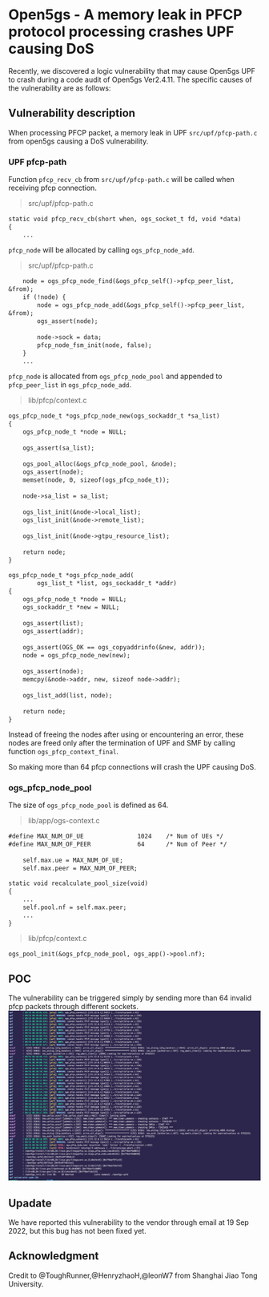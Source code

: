 # Open5gs - A memory leak in PFCP protocol processing crashes UPF causing DoS
Recently, we discovered a logic vulnerability that may cause Open5gs UPF to crash during a code audit of Open5gs Ver2.4.11. 
The specific causes of the vulnerability are as follows:

## Vulnerability description
When processing PFCP packet, a memory leak in UPF `src/upf/pfcp-path.c` from open5gs causing a DoS vulnerability.
### UPF pfcp-path
Function `pfcp_recv_cb` from `src/upf/pfcp-path.c` will be called when receiving pfcp connection.

> src/upf/pfcp-path.c
```c=58
static void pfcp_recv_cb(short when, ogs_socket_t fd, void *data)
{
    ...
```
`pfcp_node` will be allocated by calling `ogs_pfcp_node_add`.

> src/upf/pfcp-path.c
```c=108
    node = ogs_pfcp_node_find(&ogs_pfcp_self()->pfcp_peer_list, &from);
    if (!node) {
        node = ogs_pfcp_node_add(&ogs_pfcp_self()->pfcp_peer_list, &from);
        ogs_assert(node);

        node->sock = data;
        pfcp_node_fsm_init(node, false);
    }
    ...
```

`pfcp_node` is allocated from `ogs_pfcp_node_pool` and appended to `pfcp_peer_list` in `ogs_pfcp_node_add`. 

> lib/pfcp/context.c

```c=635
ogs_pfcp_node_t *ogs_pfcp_node_new(ogs_sockaddr_t *sa_list)
{
    ogs_pfcp_node_t *node = NULL;

    ogs_assert(sa_list);

    ogs_pool_alloc(&ogs_pfcp_node_pool, &node);
    ogs_assert(node);
    memset(node, 0, sizeof(ogs_pfcp_node_t));

    node->sa_list = sa_list;

    ogs_list_init(&node->local_list);
    ogs_list_init(&node->remote_list);

    ogs_list_init(&node->gtpu_resource_list);

    return node;
}
```
```c=667
ogs_pfcp_node_t *ogs_pfcp_node_add(
        ogs_list_t *list, ogs_sockaddr_t *addr)
{
    ogs_pfcp_node_t *node = NULL;
    ogs_sockaddr_t *new = NULL;

    ogs_assert(list);
    ogs_assert(addr);

    ogs_assert(OGS_OK == ogs_copyaddrinfo(&new, addr));
    node = ogs_pfcp_node_new(new);

    ogs_assert(node);
    memcpy(&node->addr, new, sizeof node->addr);

    ogs_list_add(list, node);

    return node;
}
```

Instead of freeing the nodes after using or encountering an error, these nodes are freed only after the termination of UPF and SMF by calling function `ogs_pfcp_context_final`.

So making more than 64 pfcp connections will crash the UPF causing DoS.


### ogs_pfcp_node_pool

The size of `ogs_pfcp_node_pool` is defined as 64.

> lib/app/ogs-context.c
```c=175
#define MAX_NUM_OF_UE               1024    /* Num of UEs */
#define MAX_NUM_OF_PEER             64      /* Num of Peer */

    self.max.ue = MAX_NUM_OF_UE;
    self.max.peer = MAX_NUM_OF_PEER;
```
```c=65
static void recalculate_pool_size(void)
{
    ...
    self.pool.nf = self.max.peer;
    ...
}
```

> lib/pfcp/context.c
```c=51
ogs_pool_init(&ogs_pfcp_node_pool, ogs_app()->pool.nf);
```

## POC
The vulnerability can be triggered simply by sending more than 64 invalid pfcp packets through different sockets.
![](https://github.com/ToughRunner/Open5gs_bugreport3/blob/main/1.png)

## Upadate
We have reported this vulnerability to the vendor through email at 19 Sep 2022, but this bug has not been fixed yet.

## Acknowledgment
Credit to @ToughRunner,@HenryzhaoH,@leonW7 from Shanghai Jiao Tong University.